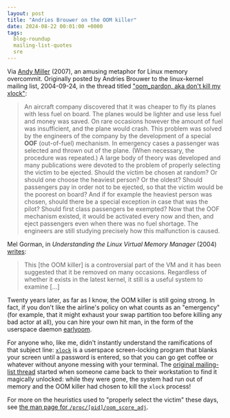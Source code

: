 ```yaml
---
layout: post
title: "Andries Brouwer on the OOM killer"
date: 2024-08-22 00:01:00 +0000
tags:
  blog-roundup
  mailing-list-quotes
  sre
---
```


Via [Andy Miller](https://opsmonkey.blogspot.com/2007/01/linux-memory-overcommit.html) (2007),
an amusing metaphor for Linux memory overcommit. Originally posted by Andries Brouwer to
the linux-kernel mailing list, 2004-09-24, in the thread titled
["oom_pardon, aka don't kill my xlock"](https://lwn.net/Articles/104185/):

> An aircraft company discovered that it was cheaper to fly its planes
> with less fuel on board. The planes would be lighter and use less fuel
> and money was saved. On rare occasions however the amount of fuel was
> insufficient, and the plane would crash. This problem was solved by
> the engineers of the company by the development of a special <b>OOF</b>
> (out-of-fuel) mechanism. In emergency cases a passenger was selected
> and thrown out of the plane. (When necessary, the procedure was
> repeated.)  A large body of theory was developed and many publications
> were devoted to the problem of properly selecting the victim to be
> ejected.  Should the victim be chosen at random? Or should one choose
> the heaviest person? Or the oldest? Should passengers pay in order not
> to be ejected, so that the victim would be the poorest on board? And
> if for example the heaviest person was chosen, should there be a
> special exception in case that was the pilot? Should first class
> passengers be exempted?  Now that the OOF mechanism existed, it would
> be activated every now and then, and eject passengers even when there
> was no fuel shortage. The engineers are still studying precisely how
> this malfunction is caused.

Mel Gorman, in _Understanding the Linux Virtual Memory Manager_ (2004)
[writes](https://www.kernel.org/doc/gorman/html/understand/understand016.html):

> This [the OOM killer] is a controversial part of the VM and it has been suggested
> that it be removed on many occasions. Regardless of whether it exists
> in the latest kernel, it still is a useful system to examine [...]

Twenty years later, as far as I know, the OOM killer is still going strong.
In fact, if you don't like the airline's policy on what counts as an "emergency"
(for example, that it might exhaust your swap partition too before killing any
bad actor at all), you can hire your own hit man, in the form of the userspace daemon
[earlyoom](https://github.com/rfjakob/earlyoom).

For anyone who, like me, didn't instantly understand the ramifications of that
subject line: [`xlock`](https://linux.die.net/man/1/xlock) is a userspace screen-locking
program that blanks your screen until a password is entered, so that you can go get coffee
or whatever without anyone messing with your terminal.
The [original mailing-list thread](https://www.uwsg.indiana.edu/hypermail/linux/kernel/0409.2/1970.html)
started when someone came back to their workstation to find it magically unlocked:
while they were gone, the system had run out of memory and the OOM killer had
chosen to kill the `xlock` process!

For more on the heuristics used to "properly select the victim" these days,
see [the man page for `/proc/[pid]/oom_score_adj`](https://linux.die.net/man/5/proc#:~:text=/proc/[pid]/oom_score_adj%20(since%20Linux%202.6.36)).

